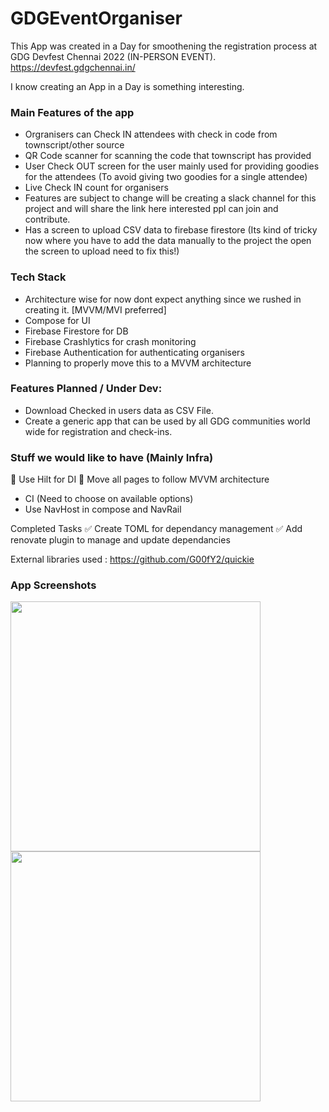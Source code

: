 # GDGEventOrganiser

This App was created in a Day for smoothening the registration process at GDG Devfest Chennai 2022 (IN-PERSON EVENT). https://devfest.gdgchennai.in/

I know creating an App in a Day is something interesting. 

### Main Features of the app

* Orgranisers can Check IN attendees with check in code from townscript/other source
* QR Code scanner for scanning the code that townscript has provided
* User Check OUT screen for the user mainly used for providing goodies for the attendees (To avoid giving two goodies for a single attendee)
* Live Check IN count for organisers
* Features are subject to change will be creating a slack channel for this project and will share the link here interested ppl can join and contribute.
* Has a screen to upload CSV data to firebase firestore (Its kind of tricky now where you have to add the data manually to the project the open the screen to upload need to fix this!)

### Tech Stack
* Architecture wise for now dont expect anything since we rushed in creating it. [MVVM/MVI preferred]
* Compose for UI 
* Firebase Firestore for DB
* Firebase Crashlytics for crash monitoring
* Firebase Authentication for authenticating organisers
* Planning to properly move this to a MVVM architecture

### Features Planned / Under Dev: 
* Download Checked in users data as CSV File.
* Create a generic app that can be used by all GDG communities world wide for registration and check-ins.

### Stuff we would like to have (Mainly Infra)
🚧 Use Hilt for DI
🚧 Move all pages to follow MVVM architecture
* CI (Need to choose on available options)
* Use NavHost in compose and NavRail

Completed Tasks
✅ Create TOML for dependancy management
✅ Add renovate plugin to manage and update dependancies

External libraries used :
https://github.com/G00fY2/quickie


### App Screenshots
<img src="https://user-images.githubusercontent.com/9254310/210180939-e1dfab1b-604c-4338-b17c-12d277aaf389.jpg" alt="" height="400" />    <img src="https://user-images.githubusercontent.com/9254310/210180941-48489b8e-2723-487f-9828-a4b9653997b2.jpg" alt="" height="400" />
